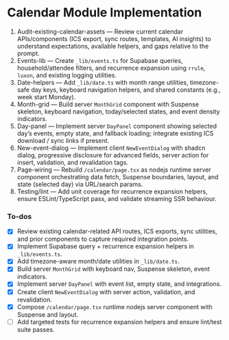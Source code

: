 <!-- a1449d65-2d39-42d1-ac33-0a2f5d3ffbdd abdcd676-8ebf-430e-a074-f1b1d930b0c9 -->
# Calendar Module Implementation
1. Audit-existing-calendar-assets — Review current calendar APIs/components (ICS export, sync routes, templates, AI insights) to understand expectations, available helpers, and gaps relative to the prompt.
2. Events-lib — Create `_lib/events.ts` for Supabase queries, household/attendee filters, and recurrence expansion using `rrule`, `luxon`, and existing logging utilities.
3. Date-helpers — Add `_lib/date.ts` with month range utilities, timezone-safe day keys, keyboard navigation helpers, and shared constants (e.g., week start Monday).
4. Month-grid — Build server `MonthGrid` component with Suspense skeleton, keyboard navigation, today/selected states, and event density indicators.
5. Day-panel — Implement server `DayPanel` component showing selected day’s events, empty state, and fallback loading; integrate existing ICS download / sync links if present.
6. New-event-dialog — Implement client `NewEventDialog` with shadcn dialog, progressive disclosure for advanced fields, server action for insert, validation, and revalidation tags.
7. Page-wiring — Rebuild `/calendar/page.tsx` as nodejs runtime server component orchestrating data fetch, Suspense boundaries, layout, and state (selected day) via URL/search params.
8. Testing/lint — Add unit coverage for recurrence expansion helpers, ensure ESLint/TypeScript pass, and validate streaming SSR behaviour.


### To-dos

- [x] Review existing calendar-related API routes, ICS exports, sync utilities, and prior components to capture required integration points.
- [x] Implement Supabase query + recurrence expansion helpers in `_lib/events.ts`.
- [x] Add timezone-aware month/date utilities in `_lib/date.ts`.
- [x] Build server `MonthGrid` with keyboard nav, Suspense skeleton, event indicators.
- [x] Implement server `DayPanel` with event list, empty state, and integrations.
- [x] Create client `NewEventDialog` with server action, validation, and revalidation.
- [x] Compose `/calendar/page.tsx` runtime nodejs server component with Suspense and layout.
- [ ] Add targeted tests for recurrence expansion helpers and ensure lint/test suite passes.
